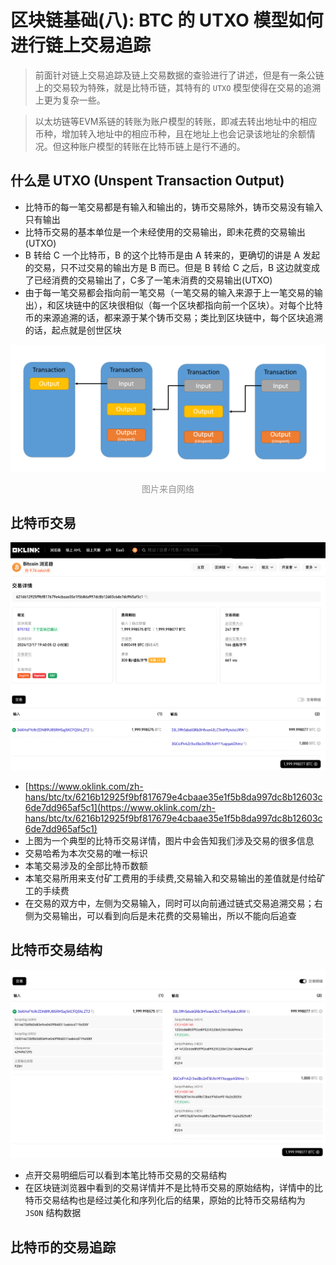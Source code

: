 # 区块链基础(八): BTC 的 UTXO 模型如何进行链上交易追踪

> 前面针对链上交易追踪及链上交易数据的查验进行了讲述，但是有一条公链上的交易较为特殊，就是比特币链，其特有的 `UTXO` 模型使得在交易的追溯上更为复杂一些。

> 以太坊链等EVM系链的转账为账户模型的转账，即减去转出地址中的相应币种，增加转入地址中的相应币种，且在地址上也会记录该地址的余额情况。但这种账户模型的转账在比特币链上是行不通的。

## 什么是 UTXO (Unspent Transaction Output)
* 比特币的每一笔交易都是有输入和输出的，铸币交易除外，铸币交易没有输入只有输出
* 比特币交易的基本单位是一个未经使用的交易输出，即未花费的交易输出(UTXO)
* B 转给 C 一个比特币，B 的这个比特币是由 A 转来的，更确切的讲是 A 发起的交易，只不过交易的输出方是 B 而已。但是 B 转给 C 之后，B 这边就变成了已经消费的交易输出了，C多了一笔未消费的交易输出(UTXO)
* 由于每一笔交易都会指向前一笔交易（一笔交易的输入来源于上一笔交易的输出），和区块链中的区块很相似（每一个区块都指向前一个区块）。对每个比特币的来源追溯的话，都来源于某个铸币交易；类比到区块链中，每个区块追溯的话，起点就是创世区块

![](../images/blockChain/trace_utxo.png)
<center style="color: #929292"> 图片来自网络 </center>

## 比特币交易

![](../images/blockChain/trace_utxo-transaction.png)

* [https://www.oklink.com/zh-hans/btc/tx/6216b12925f9bf817679e4cbaae35e1f5b8da997dc8b12603c6de7dd965af5c1](https://www.oklink.com/zh-hans/btc/tx/6216b12925f9bf817679e4cbaae35e1f5b8da997dc8b12603c6de7dd965af5c1)
* 上图为一个典型的比特币交易详情，图片中会告知我们涉及交易的很多信息
* 交易哈希为本次交易的唯一标识
* 本笔交易涉及的全部比特币数额
* 本笔交易所用来支付矿工费用的手续费,交易输入和交易输出的差值就是付给矿工的手续费
* 在交易的双方中，左侧为交易输入，同时可以向前通过链式交易追溯交易；右侧为交易输出，可以看到向后是未花费的交易输出，所以不能向后追查

## 比特币交易结构

![](../images/blockChain/trace_utxo-transaction-detail.png)

* 点开交易明细后可以看到本笔比特币交易的交易结构
* 在区块链浏览器中看到的交易详情并不是比特币交易的原始结构，详情中的比特币交易结构也是经过美化和序列化后的结果，原始的比特币交易结构为 `JSON` 结构数据

## 比特币的交易追踪
